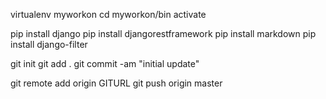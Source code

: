 virtualenv myworkon
cd myworkon/bin
activate

pip install django
pip install djangorestframework
pip install markdown
pip install django-filter


git init
git add .
git commit -am "initial update"

git remote add origin GITURL
git push origin master